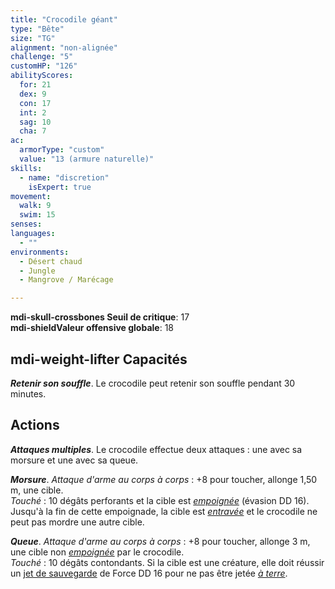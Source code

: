 ```yaml
---
title: "Crocodile géant"
type: "Bête"
size: "TG"
alignment: "non-alignée"
challenge: "5"
customHP: "126"
abilityScores:
  for: 21
  dex: 9
  con: 17
  int: 2
  sag: 10
  cha: 7
ac:
  armorType: "custom"
  value: "13 (armure naturelle)"
skills:
  - name: "discretion"
    isExpert: true
movement:
  walk: 9
  swim: 15
senses:
languages:
  - ""
environments:
  - Désert chaud
  - Jungle
  - Mangrove / Marécage

---
```

**<v-icon>mdi-skull-crossbones</v-icon> Seuil de critique**: 17      
**<v-icon>mdi-shield</v-icon>Valeur offensive globale**: 18   
## <v-icon>mdi-weight-lifter</v-icon> Capacités
_**Retenir son souffle**_. Le crocodile peut retenir son souffle pendant 30 minutes.

## Actions
_**Attaques multiples**_. Le crocodile effectue deux attaques : une avec sa morsure et une avec sa queue.

_**Morsure**_. _Attaque d'arme au corps à corps_ : +8 pour toucher, allonge 1,50 m, une cible.  
_Touché_ : 10 dégâts perforants et la cible est [_empoignée_](/gerer-la-sante-du-personnage/#empoigne) (évasion DD 16). Jusqu'à la fin de cette empoignade, la cible est [_entravée_](/gerer-la-sante-du-personnage/#entrave) et le crocodile ne peut pas mordre une autre cible.

_**Queue**_. _Attaque d'arme au corps à corps_ : +8 pour toucher, allonge 3 m, une cible non [_empoignée_](/gerer-la-sante-du-personnage/#empoigne) par le crocodile.  
_Touché_ : 10 dégâts contondants. Si la cible est une créature, elle doit réussir un [jet de sauvegarde](/utiliser-les-caracteristiques/#jets-de-sauvegarde) de Force DD 16 pour ne pas être jetée [_à terre_](/gerer-la-sante-du-personnage/#a-terre).
